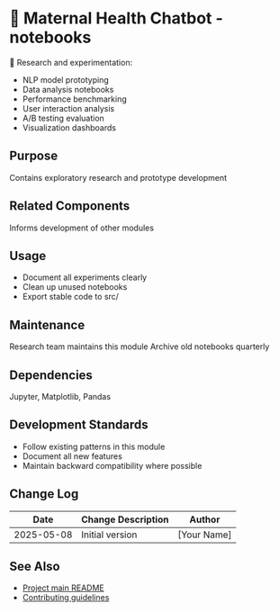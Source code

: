 # 🌸 Maternal Health Chatbot - notebooks

📓 Research and experimentation:
- NLP model prototyping
- Data analysis notebooks
- Performance benchmarking
- User interaction analysis
- A/B testing evaluation
- Visualization dashboards

## Purpose
Contains exploratory research and prototype development

## Related Components
Informs development of other modules

## Usage
- Document all experiments clearly
- Clean up unused notebooks
- Export stable code to src/

## Maintenance
Research team maintains this module
Archive old notebooks quarterly

## Dependencies
Jupyter, Matplotlib, Pandas

## Development Standards
- Follow existing patterns in this module
- Document all new features
- Maintain backward compatibility where possible

## Change Log
| Date       | Change Description      | Author       |
|------------|-------------------------|--------------|
| 2025-05-08 | Initial version         | [Your Name]  |

## See Also
- [Project main README](../README.md)
- [Contributing guidelines](../CONTRIBUTING.md)
